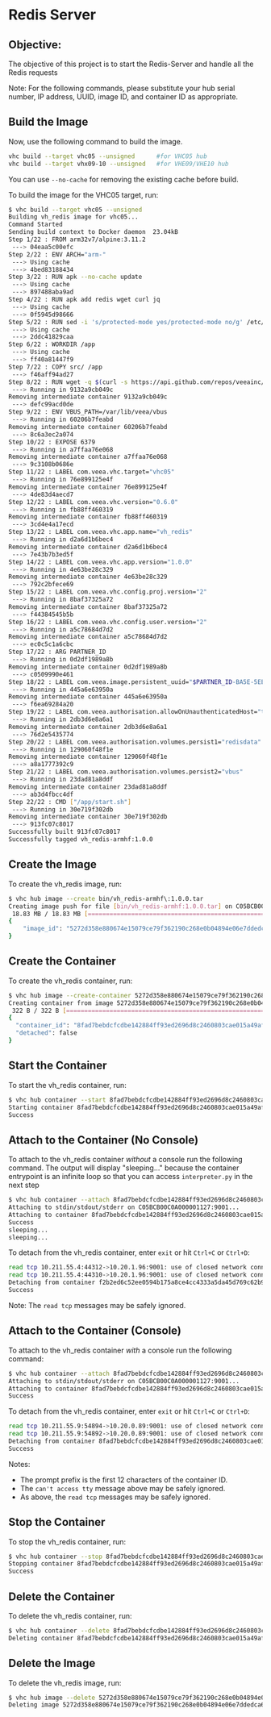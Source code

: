 Redis Server
===========================================

## Objective:

The objective of this project is to start the Redis-Server and handle all the Redis requests

Note: For the following commands, please substitute your hub serial number, IP address, UUID, image ID, and container ID as appropriate.


## Build the Image

Now, use the following command to build the image.

```bash
vhc build --target vhc05 --unsigned      #for VHC05 hub
vhc build --target vhx09-10 --unsigned   #for VHE09/VHE10 hub
```
You can use ```--no-cache``` for removing the existing cache before build.

To build the image for the VHC05 target, run:

```bash
$ vhc build --target vhc05 --unsigned
Building vh_redis image for vhc05...
Command Started
Sending build context to Docker daemon  23.04kB
Step 1/22 : FROM arm32v7/alpine:3.11.2
 ---> 04eaa5c00efc
Step 2/22 : ENV ARCH="arm-"
 ---> Using cache
 ---> 4bed83188434
Step 3/22 : RUN apk --no-cache update
 ---> Using cache
 ---> 897488aba9ad
Step 4/22 : RUN apk add redis wget curl jq
 ---> Using cache
 ---> 0f5945d98666
Step 5/22 : RUN sed -i 's/protected-mode yes/protected-mode no/g' /etc/redis.conf && 	sed -i 's/save 900 1/save 60 1/g' /etc/redis.conf && 	sed -i 's/bind 127.0.0.1/#bind 127.0.0.1/g' /etc/redis.conf && 	sed -i 's/unixsocket /#unixsocket /g' /etc/redis.conf && 	sed -i 's/unixsocketperm /#unixsocketperm /g' /etc/redis.conf && 	sed -i 's#logfile /var/log/redis/redis.log#logfile /var/lib/veea/redisdata/redis-server.log #g' /etc/redis.conf && 	sed -i 's#dir /var/lib/redis#dir /var/lib/veea/redisdata #g' /etc/redis.conf
 ---> Using cache
 ---> 2ddc41829caa
Step 6/22 : WORKDIR /app
 ---> Using cache
 ---> ff40a81447f9
Step 7/22 : COPY src/ /app
 ---> f46aff94ad27
Step 8/22 : RUN wget -q $(curl -s https://api.github.com/repos/veeainc/vbus-cmd/releases/tags/v1.4.4 | grep browser_download_url | grep "$ARCH" | cut -d '"' -f 4) && mv "elf-linux-"$ARCH"vbus-cmd" /usr/bin/vbus-cmd && 	chmod 777 /usr/bin/vbus-cmd && 	chmod -R 777 /app
 ---> Running in 9132a9cb049c
Removing intermediate container 9132a9cb049c
 ---> defc99acd0de
Step 9/22 : ENV VBUS_PATH=/var/lib/veea/vbus
 ---> Running in 60206b7feabd
Removing intermediate container 60206b7feabd
 ---> 8c6a3ec2a074
Step 10/22 : EXPOSE 6379
 ---> Running in a7ffaa76e068
Removing intermediate container a7ffaa76e068
 ---> 9c3108b0686e
Step 11/22 : LABEL com.veea.vhc.target="vhc05"
 ---> Running in 76e899125e4f
Removing intermediate container 76e899125e4f
 ---> 4de83d4aecd7
Step 12/22 : LABEL com.veea.vhc.version="0.6.0"
 ---> Running in fb88ff460319
Removing intermediate container fb88ff460319
 ---> 3cd4e4a17ecd
Step 13/22 : LABEL com.veea.vhc.app.name="vh_redis"
 ---> Running in d2a6d1b6bec4
Removing intermediate container d2a6d1b6bec4
 ---> 7e43b7b3ed5f
Step 14/22 : LABEL com.veea.vhc.app.version="1.0.0"
 ---> Running in 4e63be28c329
Removing intermediate container 4e63be28c329
 ---> 792c2bfece69
Step 15/22 : LABEL com.veea.vhc.config.proj.version="2"
 ---> Running in 8baf37325a72
Removing intermediate container 8baf37325a72
 ---> f44384545b5b
Step 16/22 : LABEL com.veea.vhc.config.user.version="2"
 ---> Running in a5c78684d7d2
Removing intermediate container a5c78684d7d2
 ---> ec0c5c1a6cbc
Step 17/22 : ARG PARTNER_ID
 ---> Running in 0d2df1989a8b
Removing intermediate container 0d2df1989a8b
 ---> c0509990e461
Step 18/22 : LABEL com.veea.image.persistent_uuid="$PARTNER_ID-BA5E-5EED-C0DE-000000000203"
 ---> Running in 445a6e63950a
Removing intermediate container 445a6e63950a
 ---> f6ea69284a20
Step 19/22 : LABEL com.veea.authorisation.allowOnUnauthenticatedHost="true"
 ---> Running in 2db3d6e8a6a1
Removing intermediate container 2db3d6e8a6a1
 ---> 76d2e5435774
Step 20/22 : LABEL com.veea.authorisation.volumes.persist1="redisdata"
 ---> Running in 129060f48f1e
Removing intermediate container 129060f48f1e
 ---> a8a1777392c9
Step 21/22 : LABEL com.veea.authorisation.volumes.persist2="vbus"
 ---> Running in 23dad81a8ddf
Removing intermediate container 23dad81a8ddf
 ---> ab3d4fbcc4df
Step 22/22 : CMD ["/app/start.sh"]
 ---> Running in 30e719f302db
Removing intermediate container 30e719f302db
 ---> 913fc07c8017
Successfully built 913fc07c8017
Successfully tagged vh_redis-armhf:1.0.0

```

## Create the Image

To create the vh_redis image, run:

```bash
$ vhc hub image --create bin/vh_redis-armhf\:1.0.0.tar
Creating image push for file [bin/vh_redis-armhf:1.0.0.tar] on C05BCB00C0A000001127:9000 (https://10.20.0.89:9000/images/push)...
 18.83 MB / 18.83 MB [===================================================================] 100.00%
{
    "image_id": "5272d358e880674e15079ce79f362190c268e0b04894e06e7ddedca6274bf8dd"
}
```

## Create the Container

To create the vh_redis container, run:

```bash
$ vhc hub image --create-container 5272d358e880674e15079ce79f362190c268e0b04894e06e7ddedca6274bf8dd
Creating container from image 5272d358e880674e15079ce79f362190c268e0b04894e06e7ddedca6274bf8dd on C05BCB00C0A000001127:9000 (https://10.20.0.89:9000/images/5272d358e880674e15079ce79f362190c268e0b04894e06e7ddedca6274bf8dd/create_container)...
 322 B / 322 B [=========================================================================] 100.00%
{
  "container_id": "8fad7bebdcfcdbe142884ff93ed2696d8c2460803cae015a49af811d04e5476b",
  "detached": false
}
```

## Start the Container

To start the vh_redis container, run:

```bash
$ vhc hub container --start 8fad7bebdcfcdbe142884ff93ed2696d8c2460803cae015a49af811d04e5476b
Starting container 8fad7bebdcfcdbe142884ff93ed2696d8c2460803cae015a49af811d04e5476b C05BCB00C0A000001127:9000 (https://10.20.0.89:9000/containers/8fad7bebdcfcdbe142884ff93ed2696d8c2460803cae015a49af811d04e5476b/start)...
Success
```

## Attach to the Container (No Console)

To attach to the vh_redis container *without* a console run the following command. The output will display "sleeping..." because the container entrypoint is an infinite loop so that you can access `interpreter.py` in the next step

```bash
$ vhc hub container --attach 8fad7bebdcfcdbe142884ff93ed2696d8c2460803cae015a49af811d04e5476b
Attaching to stdin/stdout/stderr on C05BCB00C0A000001127:9001...
Attaching to container 8fad7bebdcfcdbe142884ff93ed2696d8c2460803cae015a49af811d04e5476b C05BCB00C0A000001127:9000 (https://10.20.0.89:9000/containers/8fad7bebdcfcdbe142884ff93ed2696d8c2460803cae015a49af811d04e5476b/attach)...
Success
sleeping...
sleeping...
```

To detach from the vh_redis container, enter `exit` or hit `Ctrl+C` or `Ctrl+D`:

```bash
read tcp 10.211.55.4:44312->10.20.1.96:9001: use of closed network connection
read tcp 10.211.55.4:44310->10.20.1.96:9001: use of closed network connection
Detaching from container f2b2ed6c52ee0594b175a8ce4cc4333a5da45d769c62b90a7a14c0921a57c9b6 c05bcba0c0a000001445:9000 (https://10.20.1.96:9000/containers/f2b2ed6c52ee0594b175a8ce4cc4333a5da45d769c62b90a7a14c0921a57c9b6/detach)...
Success
```

Note: The `read tcp` messages may be safely ignored.

## Attach to the Container (Console)

To attach to the vh_redis container *with* a console run the following command:

```bash
$ vhc hub container --attach 8fad7bebdcfcdbe142884ff93ed2696d8c2460803cae015a49af811d04e5476b "/bin/sh -il"
Attaching to stdin/stdout/stderr on C05BCB00C0A000001127:9001...
Attaching to container 8fad7bebdcfcdbe142884ff93ed2696d8c2460803cae015a49af811d04e5476b C05BCB00C0A000001127:9000 (https://10.20.0.89:9000/containers/8fad7bebdcfcdbe142884ff93ed2696d8c2460803cae015a49af811d04e5476b/attach)...
Success
```


To detach from the vh_redis container, enter `exit` or hit `Ctrl+C` or `Ctrl+D`:

```bash
read tcp 10.211.55.9:54894->10.20.0.89:9001: use of closed network connection
read tcp 10.211.55.9:54892->10.20.0.89:9001: use of closed network connection
Detaching from container 8fad7bebdcfcdbe142884ff93ed2696d8c2460803cae015a49af811d04e5476b C05BCB00C0A000001127:9000 (https://10.20.0.89:9000/containers/8fad7bebdcfcdbe142884ff93ed2696d8c2460803cae015a49af811d04e5476b/detach)...
Success
```

Notes:
- The prompt prefix is the first 12 characters of the container ID.
- The `can't access tty` message above may be safely ignored.
- As above, the `read tcp` messages may be safely ignored.

## Stop the Container

To stop the vh_redis container, run:

```bash
$ vhc hub container --stop 8fad7bebdcfcdbe142884ff93ed2696d8c2460803cae015a49af811d04e5476b
Stopping container 8fad7bebdcfcdbe142884ff93ed2696d8c2460803cae015a49af811d04e5476b from C05BCB00C0A000001127:9000 (https://10.20.0.89:9000/containers/8fad7bebdcfcdbe142884ff93ed2696d8c2460803cae015a49af811d04e5476b/stop)...
Success
```

## Delete the Container

To delete the vh_redis container, run:

```bash
$ vhc hub container --delete 8fad7bebdcfcdbe142884ff93ed2696d8c2460803cae015a49af811d04e5476b
Deleting container 8fad7bebdcfcdbe142884ff93ed2696d8c2460803cae015a49af811d04e5476b from C05BCB00C0A000001127:9000 (https://10.20.0.89:9000/containers/8fad7bebdcfcdbe142884ff93ed2696d8c2460803cae015a49af811d04e5476b)...
```

## Delete the Image

To delete the vh_redis image, run:

```bash
$ vhc hub image --delete 5272d358e880674e15079ce79f362190c268e0b04894e06e7ddedca6274bf8dd
Deleting image 5272d358e880674e15079ce79f362190c268e0b04894e06e7ddedca6274bf8dd from C05BCB00C0A000001127:9000 (https://10.20.0.89:9000/images/5272d358e880674e15079ce79f362190c268e0b04894e06e7ddedca6274bf8dd)...
```

